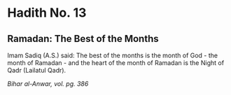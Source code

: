 Hadith No. 13
=============

Ramadan: The Best of the Months
-------------------------------

Imam Sadiq (A.S.) said: The best of the months is the month of God - the
month of Ramadan - and the heart of the month of Ramadan is the Night of
Qadr (Lailatul Qadr).

*Bihar al-Anwar, vol. pg. 386*


